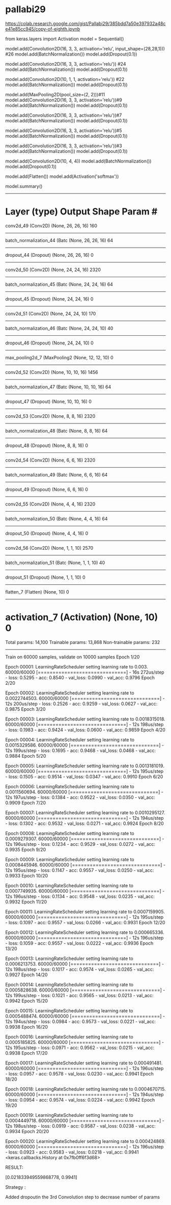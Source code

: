 # pallabi29

https://colab.research.google.com/gist/Pallabi29/385bdd7a50e397932a48ce41e85cc945/copy-of-eighth.ipynb

from keras.layers import Activation
model = Sequential()
 
model.add(Convolution2D(16, 3, 3, activation='relu', input_shape=(28,28,1))) #26
model.add(BatchNormalization())
model.add(Dropout(0.1))

model.add(Convolution2D(16, 3, 3, activation='relu')) #24
model.add(BatchNormalization())
model.add(Dropout(0.1))

model.add(Convolution2D(10, 1, 1, activation='relu')) #22
model.add(BatchNormalization())
model.add(Dropout(0.1))

model.add(MaxPooling2D(pool_size=(2, 2)))#11
model.add(Convolution2D(16, 3, 3, activation='relu'))#9
model.add(BatchNormalization())
model.add(Dropout(0.1))


model.add(Convolution2D(16, 3, 3, activation='relu'))#7
model.add(BatchNormalization())
model.add(Dropout(0.1))


model.add(Convolution2D(16, 3, 3, activation='relu'))#5
model.add(BatchNormalization())
model.add(Dropout(0.1))


model.add(Convolution2D(16, 3, 3, activation='relu'))#3
model.add(BatchNormalization())
model.add(Dropout(0.1))


model.add(Convolution2D(10, 4, 4))
model.add(BatchNormalization())
model.add(Dropout(0.1))


model.add(Flatten())
model.add(Activation('softmax'))


model.summary()
________________________________________________________________
Layer (type)                 Output Shape              Param #   
=================================================================
conv2d_49 (Conv2D)           (None, 26, 26, 16)        160       
_________________________________________________________________
batch_normalization_44 (Batc (None, 26, 26, 16)        64        
_________________________________________________________________
dropout_44 (Dropout)         (None, 26, 26, 16)        0         
_________________________________________________________________
conv2d_50 (Conv2D)           (None, 24, 24, 16)        2320      
_________________________________________________________________
batch_normalization_45 (Batc (None, 24, 24, 16)        64        
_________________________________________________________________
dropout_45 (Dropout)         (None, 24, 24, 16)        0         
_________________________________________________________________
conv2d_51 (Conv2D)           (None, 24, 24, 10)        170       
_________________________________________________________________
batch_normalization_46 (Batc (None, 24, 24, 10)        40        
_________________________________________________________________
dropout_46 (Dropout)         (None, 24, 24, 10)        0         
_________________________________________________________________
max_pooling2d_7 (MaxPooling2 (None, 12, 12, 10)        0         
_________________________________________________________________
conv2d_52 (Conv2D)           (None, 10, 10, 16)        1456      
_________________________________________________________________
batch_normalization_47 (Batc (None, 10, 10, 16)        64        
_________________________________________________________________
dropout_47 (Dropout)         (None, 10, 10, 16)        0         
_________________________________________________________________
conv2d_53 (Conv2D)           (None, 8, 8, 16)          2320      
_________________________________________________________________
batch_normalization_48 (Batc (None, 8, 8, 16)          64        
_________________________________________________________________
dropout_48 (Dropout)         (None, 8, 8, 16)          0         
_________________________________________________________________
conv2d_54 (Conv2D)           (None, 6, 6, 16)          2320      
_________________________________________________________________
batch_normalization_49 (Batc (None, 6, 6, 16)          64        
_________________________________________________________________
dropout_49 (Dropout)         (None, 6, 6, 16)          0         
_________________________________________________________________
conv2d_55 (Conv2D)           (None, 4, 4, 16)          2320      
_________________________________________________________________
batch_normalization_50 (Batc (None, 4, 4, 16)          64        
_________________________________________________________________
dropout_50 (Dropout)         (None, 4, 4, 16)          0         
_________________________________________________________________
conv2d_56 (Conv2D)           (None, 1, 1, 10)          2570      
_________________________________________________________________
batch_normalization_51 (Batc (None, 1, 1, 10)          40        
_________________________________________________________________
dropout_51 (Dropout)         (None, 1, 1, 10)          0         
_________________________________________________________________
flatten_7 (Flatten)          (None, 10)                0         
_________________________________________________________________
activation_7 (Activation)    (None, 10)                0         
=================================================================
Total params: 14,100
Trainable params: 13,868
Non-trainable params: 232
___________________________________________________________


Train on 60000 samples, validate on 10000 samples
Epoch 1/20

Epoch 00001: LearningRateScheduler setting learning rate to 0.003.
60000/60000 [==============================] - 16s 272us/step - loss: 0.5295 - acc: 0.8540 - val_loss: 0.0990 - val_acc: 0.9796
Epoch 2/20

Epoch 00002: LearningRateScheduler setting learning rate to 0.0022744503.
60000/60000 [==============================] - 12s 200us/step - loss: 0.2526 - acc: 0.9259 - val_loss: 0.0627 - val_acc: 0.9875
Epoch 3/20

Epoch 00003: LearningRateScheduler setting learning rate to 0.0018315018.
60000/60000 [==============================] - 12s 198us/step - loss: 0.1983 - acc: 0.9424 - val_loss: 0.0600 - val_acc: 0.9859
Epoch 4/20

Epoch 00004: LearningRateScheduler setting learning rate to 0.0015329586.
60000/60000 [==============================] - 12s 199us/step - loss: 0.1695 - acc: 0.9468 - val_loss: 0.0468 - val_acc: 0.9884
Epoch 5/20

Epoch 00005: LearningRateScheduler setting learning rate to 0.0013181019.
60000/60000 [==============================] - 12s 195us/step - loss: 0.1505 - acc: 0.9514 - val_loss: 0.0347 - val_acc: 0.9910
Epoch 6/20

Epoch 00006: LearningRateScheduler setting learning rate to 0.0011560694.
60000/60000 [==============================] - 12s 197us/step - loss: 0.1384 - acc: 0.9522 - val_loss: 0.0350 - val_acc: 0.9909
Epoch 7/20

Epoch 00007: LearningRateScheduler setting learning rate to 0.0010295127.
60000/60000 [==============================] - 12s 194us/step - loss: 0.1302 - acc: 0.9532 - val_loss: 0.0271 - val_acc: 0.9924
Epoch 8/20

Epoch 00008: LearningRateScheduler setting learning rate to 0.0009279307.
60000/60000 [==============================] - 12s 196us/step - loss: 0.1234 - acc: 0.9529 - val_loss: 0.0272 - val_acc: 0.9935
Epoch 9/20

Epoch 00009: LearningRateScheduler setting learning rate to 0.0008445946.
60000/60000 [==============================] - 12s 195us/step - loss: 0.1147 - acc: 0.9557 - val_loss: 0.0250 - val_acc: 0.9933
Epoch 10/20

Epoch 00010: LearningRateScheduler setting learning rate to 0.0007749935.
60000/60000 [==============================] - 12s 196us/step - loss: 0.1134 - acc: 0.9548 - val_loss: 0.0235 - val_acc: 0.9932
Epoch 11/20

Epoch 00011: LearningRateScheduler setting learning rate to 0.0007159905.
60000/60000 [==============================] - 12s 195us/step - loss: 0.1097 - acc: 0.9557 - val_loss: 0.0266 - val_acc: 0.9931
Epoch 12/20

Epoch 00012: LearningRateScheduler setting learning rate to 0.000665336.
60000/60000 [==============================] - 12s 196us/step - loss: 0.1059 - acc: 0.9557 - val_loss: 0.0222 - val_acc: 0.9936
Epoch 13/20

Epoch 00013: LearningRateScheduler setting learning rate to 0.0006213753.
60000/60000 [==============================] - 12s 198us/step - loss: 0.1017 - acc: 0.9574 - val_loss: 0.0265 - val_acc: 0.9927
Epoch 14/20

Epoch 00014: LearningRateScheduler setting learning rate to 0.0005828638.
60000/60000 [==============================] - 12s 199us/step - loss: 0.1021 - acc: 0.9565 - val_loss: 0.0213 - val_acc: 0.9942
Epoch 15/20

Epoch 00015: LearningRateScheduler setting learning rate to 0.0005488474.
60000/60000 [==============================] - 12s 194us/step - loss: 0.0984 - acc: 0.9573 - val_loss: 0.0221 - val_acc: 0.9938
Epoch 16/20

Epoch 00016: LearningRateScheduler setting learning rate to 0.0005185825.
60000/60000 [==============================] - 12s 195us/step - loss: 0.0971 - acc: 0.9562 - val_loss: 0.0215 - val_acc: 0.9938
Epoch 17/20

Epoch 00017: LearningRateScheduler setting learning rate to 0.000491481.
60000/60000 [==============================] - 12s 196us/step - loss: 0.0957 - acc: 0.9578 - val_loss: 0.0230 - val_acc: 0.9941
Epoch 18/20

Epoch 00018: LearningRateScheduler setting learning rate to 0.0004670715.
60000/60000 [==============================] - 12s 194us/step - loss: 0.0954 - acc: 0.9574 - val_loss: 0.0224 - val_acc: 0.9942
Epoch 19/20

Epoch 00019: LearningRateScheduler setting learning rate to 0.0004449718.
60000/60000 [==============================] - 12s 198us/step - loss: 0.0919 - acc: 0.9587 - val_loss: 0.0238 - val_acc: 0.9934
Epoch 20/20

Epoch 00020: LearningRateScheduler setting learning rate to 0.000424869.
60000/60000 [==============================] - 12s 196us/step - loss: 0.0923 - acc: 0.9583 - val_loss: 0.0218 - val_acc: 0.9941
<keras.callbacks.History at 0x7fb0ff6f3d68>




RESULT:

[0.021833949559868778, 0.9941]


Strategy :

Added dropoutin the 3rd Convolution step to decrease number of params
